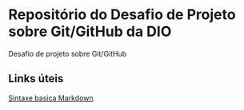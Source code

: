 # Repositório do Desafio de Projeto sobre Git/GitHub da DIO
Desafio de projeto sobre Git/GitHub

## Links úteis 
[Sintaxe basica Markdown](https://www.markdownguide.org/basic-syntax/)
